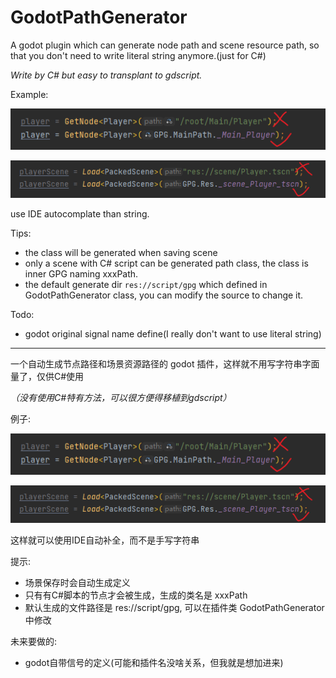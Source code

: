 # GodotPathGenerator
A godot plugin which can generate node path and scene resource path, so that you don't need to write literal string anymore.(just for C#)  

*Write by C# but easy to transplant to gdscript.*

Example:

![example](https://raw.githubusercontent.com/LiXin-Link/lixin-link.github.io/main/picture/gpgExample.png)

![example2](https://raw.githubusercontent.com/LiXin-Link/lixin-link.github.io/main/picture/gpgRes2Example.png)

use IDE autocomplate than string.

Tips:
* the class will be generated when saving scene
* only a scene with C# script can be generated path class, the class is inner GPG naming xxxPath.
* the default generate dir `res://script/gpg` which defined in GodotPathGenerator class, you can modify the source to change it.

Todo:
* godot original signal name define(I really don't want to use literal string)

---

一个自动生成节点路径和场景资源路径的 godot 插件，这样就不用写字符串字面量了，仅供C#使用

*（没有使用C#特有方法，可以很方便得移植到gdscript）*

例子:

![example](https://raw.githubusercontent.com/LiXin-Link/lixin-link.github.io/main/picture/gpgExample.png)

![example2](https://raw.githubusercontent.com/LiXin-Link/lixin-link.github.io/main/picture/gpgRes2Example.png)

这样就可以使用IDE自动补全，而不是手写字符串

提示:
* 场景保存时会自动生成定义
* 只有有C#脚本的节点才会被生成，生成的类名是 xxxPath
* 默认生成的文件路径是 res://script/gpg, 可以在插件类 GodotPathGenerator 中修改

未来要做的:
* godot自带信号的定义(可能和插件名没啥关系，但我就是想加进来)
